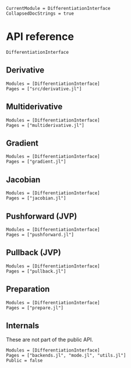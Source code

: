 ```@meta
CurrentModule = DifferentiationInterface
CollapsedDocStrings = true
```

# API reference

```@docs
DifferentiationInterface
```

## Derivative

```@autodocs
Modules = [DifferentiationInterface]
Pages = ["src/derivative.jl"]
```

## Multiderivative

```@autodocs
Modules = [DifferentiationInterface]
Pages = ["multiderivative.jl"]
```

## Gradient

```@autodocs
Modules = [DifferentiationInterface]
Pages = ["gradient.jl"]
```

## Jacobian

```@autodocs
Modules = [DifferentiationInterface]
Pages = ["jacobian.jl"]
```

## Pushforward (JVP)

```@autodocs
Modules = [DifferentiationInterface]
Pages = ["pushforward.jl"]
```

## Pullback (JVP)

```@autodocs
Modules = [DifferentiationInterface]
Pages = ["pullback.jl"]
```

## Preparation

```@autodocs
Modules = [DifferentiationInterface]
Pages = ["prepare.jl"]
```

## Internals

These are not part of the public API.

```@autodocs
Modules = [DifferentiationInterface]
Pages = ["backends.jl", "mode.jl", "utils.jl"]
Public = false
```
